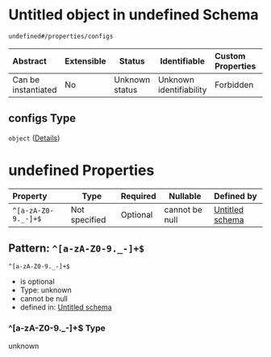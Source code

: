 # Untitled object in undefined Schema

```txt
undefined#/properties/configs
```




| Abstract            | Extensible | Status         | Identifiable            | Custom Properties | Additional Properties | Access Restrictions | Defined In                                                                  |
| :------------------ | ---------- | -------------- | ----------------------- | :---------------- | --------------------- | ------------------- | --------------------------------------------------------------------------- |
| Can be instantiated | No         | Unknown status | Unknown identifiability | Forbidden         | Forbidden             | none                | [config_schema_v3.9.json\*](config_schema_v3.9.json "open original schema") |

## configs Type

`object` ([Details](config_schema_v3-properties-configs.md))

# undefined Properties

| Property            | Type          | Required | Nullable       | Defined by                                                                                                                                                    |
| :------------------ | ------------- | -------- | -------------- | :------------------------------------------------------------------------------------------------------------------------------------------------------------ |
| `^[a-zA-Z0-9._-]+$` | Not specified | Optional | cannot be null | [Untitled schema](config_schema_v3-properties-configs-patternproperties-a-za-z0-9_-.md "undefined#/properties/configs/patternProperties/^\[a-zA-Z0-9.\_-]+$") |

## Pattern: `^[a-zA-Z0-9._-]+$`




`^[a-zA-Z0-9._-]+$`

-   is optional
-   Type: unknown
-   cannot be null
-   defined in: [Untitled schema](config_schema_v3-properties-configs-patternproperties-a-za-z0-9_-.md "undefined#/properties/configs/patternProperties/^\[a-zA-Z0-9.\_-]+$")

### ^\[a-zA-Z0-9.\_-]+$ Type

unknown
